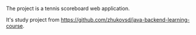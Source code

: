 The project is a tennis scoreboard web application. 

It's study project from https://github.com/zhukovsd/java-backend-learning-course.
